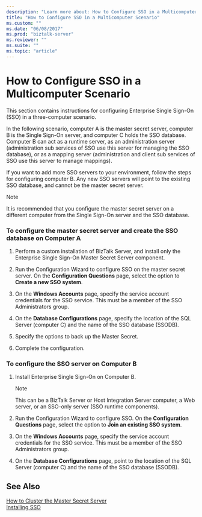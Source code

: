 ```yaml
---
description: "Learn more about: How to Configure SSO in a Multicomputer Scenario"
title: "How to Configure SSO in a Multicomputer Scenario"
ms.custom: ""
ms.date: "06/08/2017"
ms.prod: "biztalk-server"
ms.reviewer: ""
ms.suite: ""
ms.topic: "article"
---
```

# How to Configure SSO in a Multicomputer Scenario
This section contains instructions for configuring Enterprise Single Sign-On (SSO) in a three-computer scenario.  
  
 In the following scenario, computer A is the master secret server, computer B is the Single Sign-On server, and computer C holds the SSO database. Computer B can act as a runtime server, as an administration server (administration sub services of SSO use this server for managing the SSO database), or as a mapping server (administration and client sub services of SSO use this server to manage mappings).  
  
 If you want to add more SSO servers to your environment, follow the steps for configuring computer B. Any new SSO servers will point to the existing SSO database, and cannot be the master secret server.  
  
> [!NOTE]
>  It is recommended that you configure the master secret server on a different computer from the Single Sign-On server and the SSO database.  
  
### To configure the master secret server and create the SSO database on Computer A  
  
1.  Perform a custom installation of BizTalk Server, and install only the Enterprise Single Sign-On Master Secret Server component.  
  
2.  Run the Configuration Wizard to configure SSO on the master secret server. On the **Configuration Questions** page, select the option to **Create a new SSO system**.  
  
3.  On the **Windows Accounts** page, specify the service account credentials for the SSO service. This must be a member of the SSO Administrators group.  
  
4.  On the **Database Configurations** page, specify the location of the SQL Server (computer C) and the name of the SSO database (SSODB).  
  
5.  Specify the options to back up the Master Secret.  
  
6.  Complete the configuration.  
  
### To configure the SSO server on Computer B  
  
1.  Install Enterprise Single Sign-On on Computer B.  
  
    > [!NOTE]
    >  This can be a BizTalk Server or Host Integration Server computer, a Web server, or an SSO-only server (SSO runtime components).  
  
2.  Run the Configuration Wizard to configure SSO. On the **Configuration Questions** page, select the option to **Join an existing SSO system**.  
  
3.  On the **Windows Accounts** page, specify the service account credentials for the SSO service. This must be a member of the SSO Administrators group.  
  
4.  On the **Database Configurations** page, point to the location of the SQL Server (computer C) and the name of the SSO database (SSODB).  
  
## See Also  
 [How to Cluster the Master Secret Server](../core/how-to-cluster-the-master-secret-server1.md)   
 [Installing SSO](../core/installing-sso.md)
